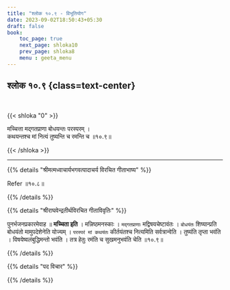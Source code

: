 ```yaml
---
title: "श्लोक १०.९ - विभूतियोग"
date: 2023-09-02T18:50:43+05:30
draft: false
book:
    toc_page: true
    next_page: shloka10
    prev_page: shloka8
    menu : geeta_menu
---
```




## श्लोक १०.९ {class=text-center}

<br/>

{{< shloka  "0"  >}}

मच्चित्ता मद्गतप्राणा बोधयन्तः परस्परम् ।   
कथयन्तश्च मां नित्यं तुष्यन्ति च रमन्ति च ॥१०.९॥  

{{< /shloka >}}

---


{{% details "श्रीमत्मध्वाचार्यभगवत्पादाचर्य विरचित  गीताभाष्य" %}}

Refer ॥१०.८॥ 

{{% /details %}}



{{% details "श्रीराघवेन्द्रतीर्थविरचित गीताविवृतिः" %}}

पुनर्भजनप्रकारमेवाह ॥ **मच्चिता इति** । मन्निष्ठमनस्काः । 
`मद्गतप्राणाः` मद्विषयचेष्टावंतः । `बोधयंतः` शिष्यान्प्रति 
बोधयंतो मामुपदेशेनेति योज्यम्‌ । `परस्परं मां कथयंतः` 
कीर्तयंतश्च नित्यमिति सर्वत्रान्वेति । तुष्यंति तृप्ता
भवंति । विषयेष्वलंबुद्धिमन्तो भवंति । तत्र हेतुः रमंति च 
सुखमनुभवंति चेति ॥१०.९॥

{{% /details %}}



{{% details "पद विचार" %}}


{{% /details %}}
